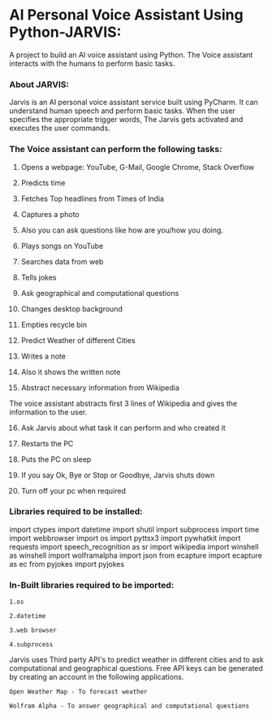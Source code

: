 # AI Personal Voice Assistant Using Python-JARVIS:

A project to build an AI voice assistant using Python. The Voice assistant interacts with the humans to perform basic tasks.

### About JARVIS:

Jarvis is an AI personal voice assistant service built using PyCharm. It can understand human speech and perform basic tasks. When the user specifies the appropriate trigger words, The Jarvis gets activated and executes the user commands.


### The Voice assistant can perform the following tasks:


1. Opens a webpage: YouTube, G-Mail, Google Chrome, Stack Overflow 
					
2. Predicts time 				
		
3. Fetches Top headlines from Times of India
		
4. Captures a photo

5. Also you can ask questions like how are you/how you doing.	
  		
6. Plays songs on YouTube				
		
7. Searches data from web
	
8. Tells jokes  		
						
9. Ask geographical and computational questions
	
10. Changes desktop background 	 	
		
11. Empties recycle bin		
		
12. Predict Weather of different Cities
   		
13. Writes a note	
		
14. Also it shows the written note		
	
15. Abstract necessary information from Wikipedia
	
   The voice assistant abstracts first 3 lines of Wikipedia and gives the information to the user.
		
16. Ask Jarvis about what task it can perform and who created it
	
17. Restarts the PC 		
	  			
18. Puts the PC on sleep

19. If you say Ok, Bye or Stop or Goodbye, Jarvis shuts down
		
20. Turn off your pc when required
   		

   		 


### Libraries required to be installed:
	
import ctypes
import datetime
import shutil
import subprocess
import time
import webbrowser
import os
import pyttsx3
import pywhatkit
import requests
import speech_recognition as sr
import wikipedia
import winshell as winshell
import wolframalpha
import json
from ecapture import ecapture as ec
from pyjokes import pyjokes


### In-Built libraries required to be imported:

	1.os
	
	2.datetime
	
	3.web browser
	
	4.subprocess



Jarvis uses Third party API's to predict weather in different cities and to ask computational and geographical questions. 
Free API keys can be generated by creating an account in the following applications.  
	
	Open Weather Map - To forecast weather
	
	Wolfram Alpha - To answer geographical and computational questions
	







